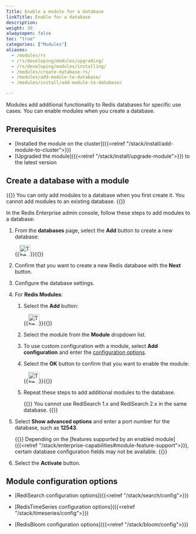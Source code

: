 ```yaml
---
Title: Enable a module for a database
linkTitle: Enable for a database
description:
weight: 30
alwaysopen: false
toc: "true"
categories: ["Modules"]
aliases:
  - /modules/rs
  - /rs/developing/modules/upgrading/
  - /rs/developing/modules/installing/
  - /modules/create-database-rs/
  - /modules/add-module-to-database/
  - /modules/install/add-module-to-database/

---
```


Modules add additional functionality to Redis databases for specific use cases. You can enable modules when you create a database.

## Prerequisites

- [Installed the module on the cluster]({{<relref "/stack/install/add-module-to-cluster">}})
- [Upgraded the module]({{<relref "/stack/install/upgrade-module">}}) to the latest version

## Create a database with a module

{{<note>}}
You can only add modules to a database when you first create it. You cannot add modules to an existing database.
{{</note>}}

In the Redis Enterprise admin console, follow these steps to add modules to a database:

1. From the **databases** page, select the **Add** button to create a new database:

    {{<image filename="images/rs/icon_add.png" width="30px" alt="The Add icon">}}{{</image>}}

1. Confirm that you want to create a new Redis database with the **Next** button.

1. Configure the database settings.

1. For **Redis Modules**:

    1. Select the **Add** button:

        {{<image filename="images/rs/icon_add.png" width="30px" alt="The Add icon">}}{{</image>}}
    
    1. Select the module from the **Module** dropdown list.

    1. To use custom configuration with a module, select **Add configuration** and enter the [configuration options](#module-configuration-options).

    1. Select the **OK** button to confirm that you want to enable the module:

        {{<image filename="images/rs/icon_save.png" width="30px" alt="The Save icon">}}{{</image>}}

    1. Repeat these steps to add additional modules to the database.

        {{<note>}}
You cannot use RediSearch 1.x and RediSearch 2.x in the same database.
        {{</note>}}

1. Select **Show advanced options** and enter a port number for the database, such as **12543**.

    {{<note>}}
Depending on the [features supported by an enabled module]({{<relref "/stack/enterprise-capabilities#module-feature-support">}}), certain database configuration fields may not be available.
    {{</note>}}

1. Select the **Activate** button.

## Module configuration options

- [RediSearch configuration options]({{<relref "/stack/search/config">}})

- [RedisTimeSeries configuration options]({{<relref "/stack/timeseries/config">}})

- [RedisBloom configuration options]({{<relref "/stack/bloom/config">}})